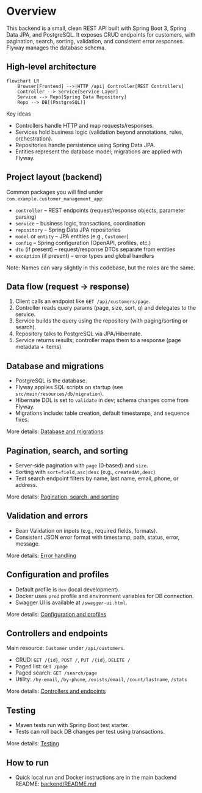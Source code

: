# Overview

This backend is a small, clean REST API built with Spring Boot 3, Spring Data JPA, and PostgreSQL. It exposes CRUD endpoints for customers, with pagination, search, sorting, validation, and consistent error responses. Flyway manages the database schema.

## High‑level architecture

```mermaid
flowchart LR
	Browser[Frontend] -->|HTTP /api| Controller[REST Controllers]
	Controller --> Service[Service Layer]
	Service --> Repo[Spring Data Repository]
	Repo --> DB[(PostgreSQL)]
```

Key ideas
- Controllers handle HTTP and map requests/responses.
- Services hold business logic (validation beyond annotations, rules, orchestration).
- Repositories handle persistence using Spring Data JPA.
- Entities represent the database model; migrations are applied with Flyway.

## Project layout (backend)

Common packages you will find under `com.example.customer_management_app`:

- `controller` – REST endpoints (request/response objects, parameter parsing)
- `service` – business logic, transactions, coordination
- `repository` – Spring Data JPA repositories
- `model` or `entity` – JPA entities (e.g., `Customer`)
- `config` – Spring configuration (OpenAPI, profiles, etc.)
- `dto` (if present) – request/response DTOs separate from entities
- `exception` (if present) – error types and global handlers

Note: Names can vary slightly in this codebase, but the roles are the same.

## Data flow (request → response)

1) Client calls an endpoint like `GET /api/customers/page`.
2) Controller reads query params (page, size, sort, q) and delegates to the service.
3) Service builds the query using the repository (with paging/sorting or search).
4) Repository talks to PostgreSQL via JPA/Hibernate.
5) Service returns results; controller maps them to a response (page metadata + items).

## Database and migrations

- PostgreSQL is the database.
- Flyway applies SQL scripts on startup (see `src/main/resources/db/migration`).
- Hibernate DDL is set to `validate` in dev; schema changes come from Flyway.
- Migrations include: table creation, default timestamps, and sequence fixes.

More details: [Database and migrations](06-database-migrations.md)

## Pagination, search, and sorting

- Server‑side pagination with `page` (0‑based) and `size`.
- Sorting with `sort=field,asc|desc` (e.g., `createdAt,desc`).
- Text search endpoint filters by name, last name, email, phone, or address.

More details: [Pagination, search, and sorting](04-pagination-search-sorting.md)

## Validation and errors

- Bean Validation on inputs (e.g., required fields, formats).
- Consistent JSON error format with timestamp, path, status, error, message.

More details: [Error handling](05-error-handling.md)

## Configuration and profiles

- Default profile is `dev` (local development).
- Docker uses `prod` profile and environment variables for DB connection.
- Swagger UI is available at `/swagger-ui.html`.

More details: [Configuration and profiles](07-configuration-profiles.md)

## Controllers and endpoints

Main resource: `Customer` under `/api/customers`.

- CRUD: `GET /{id}`, `POST /`, `PUT /{id}`, `DELETE /`
- Paged list: `GET /page`
- Paged search: `GET /search/page`
- Utility: `/by-email`, `/by-phone`, `/exists/email`, `/count/lastname`, `/stats`

More details: [Controllers and endpoints](03-controllers-endpoints.md)

## Testing

- Maven tests run with Spring Boot test starter.
- Tests can roll back DB changes per test using transactions.

More details: [Testing](08-testing.md)

## How to run

- Quick local run and Docker instructions are in the main backend README: [backend/README.md](../README.md)

